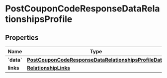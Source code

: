 
# PostCouponCodeResponseDataRelationshipsProfile

## Properties
| Name | Type | Description | Notes |
| ------------ | ------------- | ------------- | ------------- |
| **&#x60;data&#x60;** | [**PostCouponCodeResponseDataRelationshipsProfileData**](PostCouponCodeResponseDataRelationshipsProfileData.md) |  |  [optional] |
| **links** | [**RelationshipLinks**](RelationshipLinks.md) |  |  [optional] |




